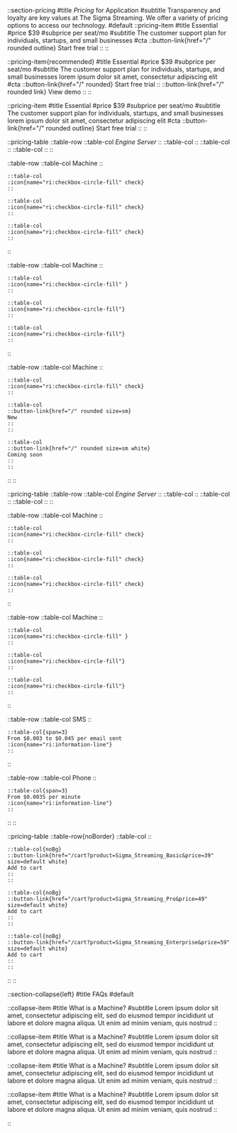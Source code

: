 ::section-pricing
#title
_Pricing_ for Application
#subtitle
Transparency and loyalty are key values at The Sigma Streaming. We offer a variety of pricing options to access our technology.
#default
  ::pricing-item
  #title
  Essential
  #price
  $39
  #subprice
  per seat/mo
  #subtitle
  The customer support plan for individuals, startups, and small businesses
  #cta
  ::button-link{href="/" rounded outline}
  Start free trial
  ::
  ::

  ::pricing-item{recommended}
  #title
  Essential
  #price
  $39
  #subprice
  per seat/mo
  #subtitle
  The customer support plan for individuals, startups, and small businesses lorem ipsum dolor sit amet, consectetur adipiscing elit
  #cta
  ::button-link{href="/" rounded}
  Start free trial
  ::
  ::button-link{href="/" rounded link}
  View demo
  ::
  ::

  ::pricing-item
  #title
  Essential
  #price
  $39
  #subprice
  per seat/mo
  #subtitle
  The customer support plan for individuals, startups, and small businesses lorem ipsum dolor sit amet, consectetur adipiscing elit
  #cta
  ::button-link{href="/" rounded outline}
  Start free trial
  ::
::

::pricing-table
  ::table-row
    ::table-col
    _Engine Server_
    ::
    ::table-col
    ::
    ::table-col
    ::
    ::table-col
    ::
  ::

  ::table-row
    ::table-col
    Machine
    ::

    ::table-col
    :icon{name="ri:checkbox-circle-fill" check}
    ::

    ::table-col
    :icon{name="ri:checkbox-circle-fill" check}
    ::

    ::table-col
    :icon{name="ri:checkbox-circle-fill" check}
    ::
  ::


  ::table-row
    ::table-col
    Machine
    ::

    ::table-col
    :icon{name="ri:checkbox-circle-fill" }
    ::

    ::table-col
    :icon{name="ri:checkbox-circle-fill"}
    ::

    ::table-col
    :icon{name="ri:checkbox-circle-fill"}
    ::
  ::

  ::table-row
    ::table-col
    Machine
    ::

    ::table-col
    :icon{name="ri:checkbox-circle-fill" check}
    ::

    ::table-col
    ::button-link{href="/" rounded size=sm}
    New
    ::
    ::

    ::table-col
    ::button-link{href="/" rounded size=sm white}
    Coming soon
    ::
    ::
  ::
::


::pricing-table
  ::table-row
    ::table-col
    _Engine Server_
    ::
    ::table-col
    ::
    ::table-col
    ::
    ::table-col
    ::
  ::

  ::table-row
    ::table-col
    Machine
    ::

    ::table-col
    :icon{name="ri:checkbox-circle-fill" check}
    ::

    ::table-col
    :icon{name="ri:checkbox-circle-fill" check}
    ::

    ::table-col
    :icon{name="ri:checkbox-circle-fill" check}
    ::
  ::


  ::table-row
    ::table-col
    Machine
    ::

    ::table-col
    :icon{name="ri:checkbox-circle-fill" }
    ::

    ::table-col
    :icon{name="ri:checkbox-circle-fill"}
    ::

    ::table-col
    :icon{name="ri:checkbox-circle-fill"}
    ::
  ::

  ::table-row
    ::table-col
    SMS
    ::

    ::table-col{span=3}
    From $0.003 to $0.045 per email sent
    :icon{name="ri:information-line"}
    ::
  ::

  ::table-row
    ::table-col
    Phone
    ::

    ::table-col{span=3}
    From $0.0035 per minute
    :icon{name="ri:information-line"}
    ::
  ::
::

::pricing-table
  ::table-row{noBorder}
    ::table-col
    ::

    ::table-col{noBg}
    ::button-link{href="/cart?product=Sigma_Streaming_Basic&price=39" size=default white}
    Add to cart
    ::
    ::

    ::table-col{noBg}
    ::button-link{href="/cart?product=Sigma_Streaming_Pro&price=49" size=default white}
    Add to cart
    ::
    ::

    ::table-col{noBg}
    ::button-link{href="/cart?product=Sigma_Streaming_Enterprise&price=59" size=default white}
    Add to cart
    ::
    ::
  ::
::


::section-collapse{left}
#title
FAQs
#default

::collapse-item
#title
What is a Machine?
#subtitle
Lorem ipsum dolor sit amet, consectetur adipiscing elit, sed do eiusmod tempor incididunt ut labore et dolore magna aliqua. Ut enim ad minim veniam, quis nostrud
::

::collapse-item
#title
What is a Machine?
#subtitle
Lorem ipsum dolor sit amet, consectetur adipiscing elit, sed do eiusmod tempor incididunt ut labore et dolore magna aliqua. Ut enim ad minim veniam, quis nostrud
::

::collapse-item
#title
What is a Machine?
#subtitle
Lorem ipsum dolor sit amet, consectetur adipiscing elit, sed do eiusmod tempor incididunt ut labore et dolore magna aliqua. Ut enim ad minim veniam, quis nostrud
::

::collapse-item
#title
What is a Machine?
#subtitle
Lorem ipsum dolor sit amet, consectetur adipiscing elit, sed do eiusmod tempor incididunt ut labore et dolore magna aliqua. Ut enim ad minim veniam, quis nostrud
::

::
